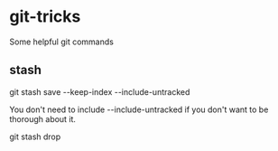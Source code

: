 # git-tricks
Some helpful git commands


## stash
git stash save --keep-index --include-untracked

You don't need to include --include-untracked if you don't want to be thorough about it.

git stash drop
